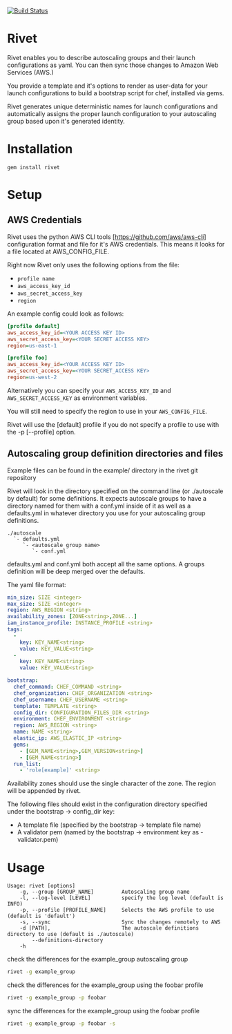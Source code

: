 [![Build Status](https://travis-ci.org/brianbianco/rivet.png)](https://travis-ci.org/brianbianco/rivet)

Rivet
=======
Rivet enables you to describe autoscaling groups and their launch configurations as yaml.  You can then sync those changes to Amazon Web Services (AWS.)

You provide a template and it's options to render as user-data for your launch configurations to build a bootstrap script for chef, installed via gems.

Rivet generates unique deterministic names for launch configurations and automatically assigns the proper launch configuration to your
autoscaling group based upon it's generated identity.


Installation
============

`gem install rivet`

Setup
=====

AWS Credentials
---------------

Rivet uses the python AWS CLI tools [https://github.com/aws/aws-cli] configuration format and file for it's AWS credentials.  This means it looks for a file located at AWS\_CONFIG\_FILE.

Right now Rivet only uses the following options from the file:

* `profile name`
* `aws_access_key_id`
* `aws_secret_access_key`
* `region`

An example config could look as follows:

```ini
[profile default]
aws_access_key_id=<YOUR ACCESS KEY ID>
aws_secret_access_key=<YOUR SECRET ACCESS KEY>
region=us-east-1

[profile foo]
aws_access_key_id=<YOUR ACCESS KEY ID>
aws_secret_access_key=<YOUR SECRET_ACCESS KEY>
region=us-west-2
```

Alternatively you can specify your `AWS_ACCESS_KEY_ID` and `AWS_SECRET_ACCESS_KEY` as environment variables.

You will still need to specify the region to use in your `AWS_CONFIG_FILE`.

Rivet will use the [default] profile if you do not specify a profile to use with the -p [--profile] option.


Autoscaling group definition directories and files
--------------------------------------------------

Example files can be found in the example/ directory in the rivet git repository

Rivet will look in the directory specified on the command line (or ./autoscale by default) for some definitions.  It expects autoscale groups to have a directory named for them
with a conf.yml inside of it as well as a defaults.yml in whatever directory you use for your autoscaling group definitions.

```
./autoscale
  `- defaults.yml
     `- <autoscale group name>
        `- conf.yml
```

defaults.yml and conf.yml both accept all the same options.  A groups definition will be deep merged over the defaults.

The yaml file format:

```yaml
min_size: SIZE <integer>
max_size: SIZE <integer>
region: AWS_REGION <string>
availability_zones: [ZONE<string>,ZONE...]
iam_instance_profile: INSTANCE_PROFILE <string>
tags:
  -
    key: KEY_NAME<string>
    value: KEY_VALUE<string>
  -
    key: KEY_NAME<string>
    value: KEY_VALUE<string>

bootstrap:
  chef_command: CHEF_COMMAND <string>
  chef_organization: CHEF_ORGANIZATION <string>
  chef_username: CHEF_USERNAME <string>
  template: TEMPLATE <string>
  config_dir: CONFIGURATION_FILES_DIR <string>
  environment: CHEF_ENVIRONMENT <string>
  region: AWS_REGION <string>
  name: NAME <string>
  elastic_ip: AWS_ELASTIC_IP <string>
  gems:
    - [GEM_NAME<string>,GEM_VERSION<string>]
    - [GEM_NAME<string>]
  run_list:
    - 'role[example]' <string>

```

Availability zones should use the single character of the zone.  The region will be appended by rivet.

The following files should exist in the configuration directory specified under the bootstrap -> config_dir key:

* A template file (specified by the bootstrap -> template file name)
* A validator pem (named by the bootstrap -> environment key as <environment>-validator.pem)


Usage
=====

```
Usage: rivet [options]
    -g, --group [GROUP_NAME]         Autoscaling group name
    -l, --log-level [LEVEL]          specify the log level (default is INFO)
    -p, --profile [PROFILE_NAME]     Selects the AWS profile to use (default is 'default')
    -s, --sync                       Sync the changes remotely to AWS
    -d [PATH],                       The autoscale definitions directory to use (default is ./autoscale)
        --definitions-directory
    -h
```

check the differences for the example_group autoscaling group

```bash
rivet -g example_group
```

check the differences for the example_group using the foobar profile

```bash
rivet -g example_group -p foobar
```

sync the differences for the example_group using the foobar profile

```bash
rivet -g example_group -p foobar -s
```

